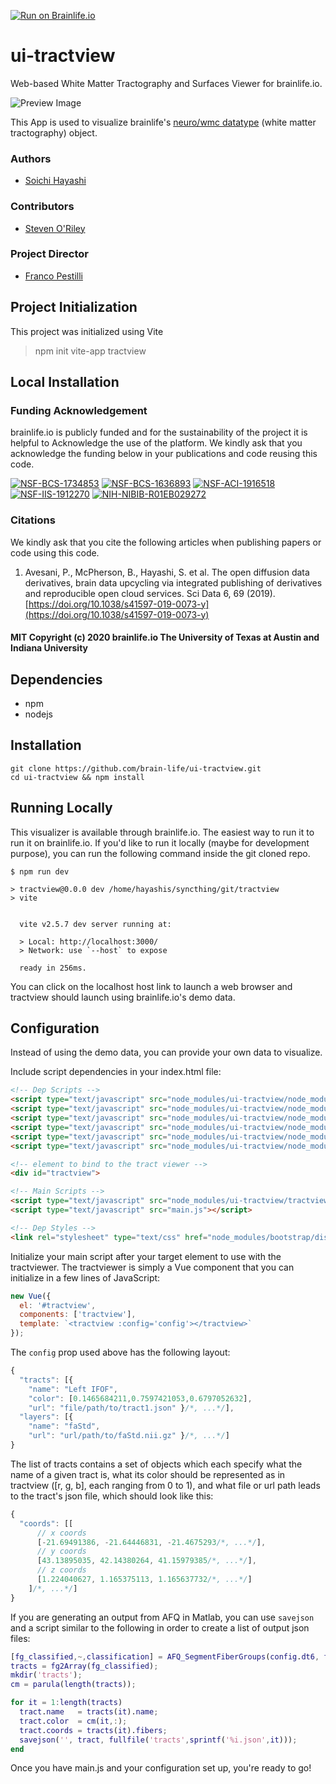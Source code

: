 [![Run on Brainlife.io](https://img.shields.io/badge/brainlife-ui.tractview-blue.svg)](https://brainlife.io/ui/tractview)

# ui-tractview

Web-based White Matter Tractography and Surfaces Viewer for brainlife.io.

![Preview Image](https://raw.githubusercontent.com/brainlife/brainlife.github.io/master/images/ui-logos/tractview.pngg)

This App is used to visualize brainlife's [neuro/wmc datatype](https://brainlife.io/datatype/5cc1d64c44947d8aea6b2d8b) (white matter tractography) object.

### Authors
- [Soichi Hayashi](hayashis@iu.edu)

### Contributors
- [Steven O'Riley](stevengeeky@gmail.com)

### Project Director
- [Franco Pestilli](frakkopesto@gmail.com)

## Project Initialization

This project was initialized using Vite

>  npm init vite-app tractview

## Local Installation




### Funding Acknowledgement
brainlife.io is publicly funded and for the sustainability of the project it is helpful to Acknowledge the use of the platform. We kindly ask that you acknowledge the funding below in your publications and code reusing this code.

[![NSF-BCS-1734853](https://img.shields.io/badge/NSF_BCS-1734853-blue.svg)](https://nsf.gov/awardsearch/showAward?AWD_ID=1734853)
[![NSF-BCS-1636893](https://img.shields.io/badge/NSF_BCS-1636893-blue.svg)](https://nsf.gov/awardsearch/showAward?AWD_ID=1636893)
[![NSF-ACI-1916518](https://img.shields.io/badge/NSF_ACI-1916518-blue.svg)](https://nsf.gov/awardsearch/showAward?AWD_ID=1916518)
[![NSF-IIS-1912270](https://img.shields.io/badge/NSF_IIS-1912270-blue.svg)](https://nsf.gov/awardsearch/showAward?AWD_ID=1912270)
[![NIH-NIBIB-R01EB029272](https://img.shields.io/badge/NIH_NIBIB-R01EB029272-green.svg)](https://grantome.com/grant/NIH/R01-EB029272-01)

### Citations
We kindly ask that you cite the following articles when publishing papers or code using this code. 

1. Avesani, P., McPherson, B., Hayashi, S. et al. The open diffusion data derivatives, brain data upcycling via integrated publishing of derivatives and reproducible open cloud services. Sci Data 6, 69 (2019). [https://doi.org/10.1038/s41597-019-0073-y](https://doi.org/10.1038/s41597-019-0073-y)

#### MIT Copyright (c) 2020 brainlife.io The University of Texas at Austin and Indiana University

## Dependencies

* npm
* nodejs

## Installation

```
git clone https://github.com/brain-life/ui-tractview.git
cd ui-tractview && npm install
```

## Running Locally

This visualizer is available through brainlife.io. The easiest way to run it to run it on brainlife.io. If you'd like to run it locally (maybe for development purpose), you can run the following command inside the git cloned repo.

```
$ npm run dev

> tractview@0.0.0 dev /home/hayashis/syncthing/git/tractview
> vite


  vite v2.5.7 dev server running at:

  > Local: http://localhost:3000/
  > Network: use `--host` to expose

  ready in 256ms.

```

You can click on the localhost host link to launch a web browser and tractview should launch using brainlife.io's demo data.

## Configuration

Instead of using the demo data, you can provide your own data to visualize. 

Include script dependencies in your index.html file:

```html
<!-- Dep Scripts -->
<script type="text/javascript" src="node_modules/ui-tractview/node_modules/three/build/three.min.js"></script>
<script type="text/javascript" src="node_modules/ui-tractview/node_modules/three/examples/js/loaders/VTKLoader.js"></script>
<script type="text/javascript" src="node_modules/ui-tractview/node_modules/bootstrap/dist/js/bootstrap.min.js"></script>
<script type="text/javascript" src="node_modules/ui-tractview/node_modules/panning-orbit-controls/dist/panning-orbit-controls.js"></script>
<script type="text/javascript" src="node_modules/ui-tractview/node_modules/pako/dist/pako_inflate.min.js"></script>
<script type="text/javascript" src="node_modules/ui-tractview/node_modules/vue/dist/vue.min.js"></script>

<!-- element to bind to the tract viewer -->
<div id="tractview">

<!-- Main Scripts -->
<script type="text/javascript" src="node_modules/ui-tractview/tractview.js"></script>
<script type="text/javascript" src="main.js"></script>

<!-- Dep Styles -->
<link rel="stylesheet" type="text/css" href="node_modules/bootstrap/dist/css/bootstrap.min.css" />
```

Initialize your main script after your target element to use with the tractviewer. The tractviewer is simply a Vue component that you can initialize in a few lines of JavaScript:

```javascript
new Vue({
  el: '#tractview',
  components: ['tractview'],
  template: `<tractview :config='config'></tractview>`
});
```

The `config` prop used above has the following layout:

```javascript
{
  "tracts": [{
    "name": "Left IFOF",
    "color": [0.1465684211,0.7597421053,0.6797052632],
    "url": "file/path/to/tract1.json" }/*, ...*/],
  "layers": [{
    "name": "faStd",
    "url": "url/path/to/faStd.nii.gz" }/*, ...*/]
}
```

The list of tracts contains a set of objects which each specify what the name of a given tract is, what its color should be represented as in tractview ([r, g, b], each ranging from 0 to 1), and what file or url path leads to the tract's json file, which should look like this:

```javascript
{
  "coords": [[
      // x coords
      [-21.69491386, -21.64446831, -21.4675293/*, ...*/],
      // y coords
      [43.13895035, 42.14380264, 41.15979385/*, ...*/],
      // z coords
      [1.224040627, 1.165375113, 1.165637732/*, ...*/]
    ]/*, ...*/]
}
```

If you are generating an output from AFQ in Matlab, you can use `savejson` and a script similar to the following in order to create a list of output json files:

```matlab
[fg_classified,~,classification] = AFQ_SegmentFiberGroups(config.dt6, fg, [], [], false);
tracts = fg2Array(fg_classified);
mkdir('tracts');
cm = parula(length(tracts));

for it = 1:length(tracts)
  tract.name   = tracts(it).name;
  tract.color  = cm(it,:);
  tract.coords = tracts(it).fibers;
  savejson('', tract, fullfile('tracts',sprintf('%i.json',it)));
end
```

Once you have main.js and your configuration set up, you're ready to go!

